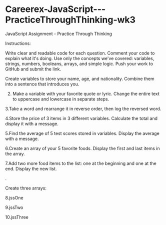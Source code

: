 # Careerex-JavaScript---PracticeThroughThinking-wk3


JavaScript Assignment - Practice Through Thinking

Instructions:

Write clear and readable code for each question.
Comment your code to explain what it's doing.
Use only the concepts we've covered: variables, strings, numbers, booleans, arrays, and simple logic.
Push your work to GitHub and submit the link.




Create variables to store your name, age, and nationality. Combine them into a sentence that introduces you.


2. Make a variable with your favorite quote or lyric. Change the entire text to uppercase and lowercase in separate steps.



3.Take a word and rearrange it in reverse order, then log the reversed word.



4.Store the price of 3 items in 3 different variables. Calculate the total and display it with a message.



5.Find the average of 5 test scores stored in variables. Display the average with a message.



6.Create an array of your 5 favorite foods. Display the first and last items in the array.



7.Add two more food items to the list: one at the beginning and one at the end. Display the new list.



.

Create three arrays:



8.jssOne

9.jssTwo

10.jssThree
